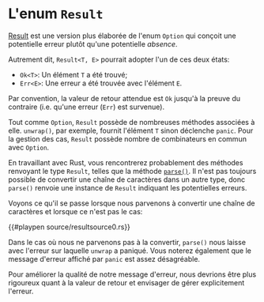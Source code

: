 # L'enum `Result`

[Result][result] est une version plus élaborée de l'enum `Option` qui conçoit une potentielle erreur plutôt qu'une potentielle *absence*.

Autrement dit, `Result<T, E>` pourrait adopter l'un de ces deux états:

* `Ok<T>`: Un élément `T` a été trouvé;
* `Err<E>`: Une erreur a été trouvée avec l'élément `E`.

Par convention, la valeur de retour attendue est `Ok` jusqu'à la preuve du contraire (i.e. qu'une erreur (`Err`) est survenue).

Tout comme `Option`, `Result` possède de nombreuses méthodes associées à elle. `unwrap()`, par exemple, fournit l'élément `T` sinon déclenche `panic`. Pour la gestion des cas, `Result` possède nombre de combinateurs en commun avec `Option`.

En travaillant avec Rust, vous rencontrerez probablement des méthodes renvoyant le type `Result`, telles que la méthode [`parse()`][parse]. Il n'est pas toujours possible de convertir une chaîne de caractères dans un autre type, donc `parse()` renvoie une instance de `Result` indiquant les potentielles erreurs.

Voyons ce qu'il se passe lorsque nous parvenons à convertir une chaîne de caractères et lorsque ce n'est pas le cas:

{{#playpen source/resultsource0.rs}}

Dans le cas où nous ne parvenons pas à la convertir, `parse()` nous laisse avec l'erreur sur laquelle `unwrap` a paniqué. Vous noterez également que le message d'erreur affiché par `panic` est assez désagréable.

Pour améliorer la qualité de notre message d'erreur, nous devrions être plus rigoureux quant à la valeur de retour et envisager de gérer explicitement l'erreur.

[result]: https://doc.rust-lang.org/std/result/enum.Result.html
[parse]: https://doc.rust-lang.org/std/primitive.str.html#method.parse
